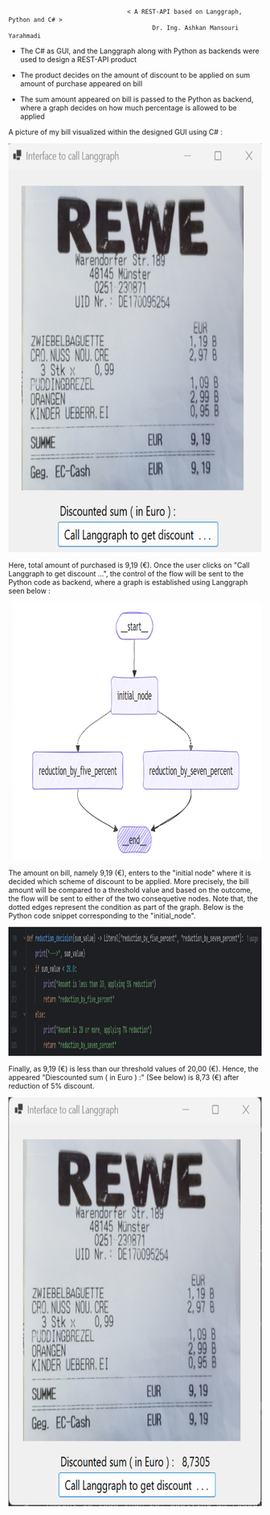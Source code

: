                                
                                     < A REST-API based on Langgraph, Python and C# >
                                            Dr. Ing. Ashkan Mansouri Yarahmadi

- The C# as GUI, and the Langgraph along with Python as backends were used to design a REST-API product

- The product decides on the amount of discount to be applied on sum amount of purchase appeared on bill

- The sum amount appeared on bill is passed to the Python as backend, where a graph decides on how much percentage is allowed to be applied

A picture of my bill visualized within the designed GUI using C# :

<p align="center">
  <img src="https://github.com/ashkanmy/Insight-Gallery/blob/main/Figs/gui-restapi.png" width="512" height="812">
</p>

Here, total amount of purchased is 9,19 (€). Once the user clicks on "Call Langgraph to get discount ...", the control of the flow will be sent to the Python 
code as backend, where a graph is established using Langgraph seen below :

<p align="center">
  <img src="https://github.com/ashkanmy/Insight-Gallery/blob/main/Figs/graph.png" width="512" height="512">
</p>

The amount on bill, namely 9,19 (€), enters to the "initial node" where it is decided which scheme of discount to be applied. More precisely, the bill 
amount will be compared to a threshold value and based on the outcome, the flow will be sent to either of the two consequetive nodes. Note that, the dotted 
edges represent the condition as part of the graph. Below is the Python code snippet corresponding to the "initial_node".

<div align="center">
    <img src="https://github.com/ashkanmy/Insight-Gallery/blob/main/Figs/EdgeCondition.png" width="1024" height="256" alt="Edge Condition">
</div>

Finally, as 9,19 (€) is less than our threshold values of 20,00 (€). Hence, the appeared "Diescounted sum ( in Euro ) :" (See below) is 8,73 (€) after reduction of 5% discount.

<div align="center">
    <img src="https://github.com/ashkanmy/Insight-Gallery/blob/main/Figs/rewe-discount-bill.png" width="512" height="812" alt="Edge Condition">
</div>


